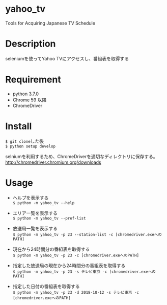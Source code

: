 # yahoo_tv
Tools for Acquiring Japanese TV Schedule

# Description
seleniumを使ってYahoo TVにアクセスし、番組表を取得する

# Requirement
* python 3.7.0  
* Chrome 59 以降  
* ChromeDriver

# Install
`$ git clone`した後  
`$ python setup develop`

selniumを利用するため、ChromeDriverを適切なディレクトリに保存する。  
http://chromedriver.chromium.org/downloads

# Usage
* ヘルプを表示する  
`$ python -m yahoo_tv --help`

* エリア一覧を表示する  
`$ python -m yahoo_tv --pref-list`

* 放送局一覧を表示する  
`$ python -m yahoo_tv -p 23 --station-list -c [chromedriver.exeへのPATH]`

* 現在から24時間分の番組表を取得する  
`$ python -m yahoo_tv -p 23 -c [chromedriver.exeへのPATH]`

* 指定した放送局の現在から24時間分の番組表を取得する  
`$ python -m yahoo_tv -p 23 -s テレビ東京 -c [chromedriver.exeへのPATH]`

* 指定した日付の番組表を取得する  
`$ python -m yahoo_tv -p 23 -d 2018-10-12 -s テレビ東京 -c [chromedriver.exeへのPATH]`
